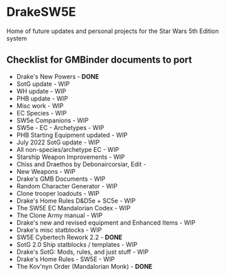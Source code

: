 # DrakeSW5E
Home of future updates and personal projects for the Star Wars 5th Edition system

## Checklist for GMBinder documents to port
- Drake's New Powers - **DONE**
- SotG update - WIP
- WH update - WIP
- PHB update - WIP
- Misc work - WIP
- EC Species - WIP
- SW5e Companions - WIP
- SW5e - EC - Archetypes - WIP
- PHB Starting Equipment updated - WIP
- July 2022 SotG update - WIP
- All non-species/archetype EC - WIP
- Starship Weapon Improvements - WIP
- Chiss and Draethos by Debonaircorsiar, Edit - 
- New Weapons - WIP
- Drake's GMB Documents - WIP
- Random Character Generator - WIP
- Clone trooper loadouts - WIP
- Drake's Home Rules D&D5e + SC5e - WIP
- The SW5E EC Mandalorian Codex - WIP
- The Clone Army manual - WIP
- Drake's new and revised equipment and Enhanced Items - WIP
- Drake's misc statblocks - WIP
- SW5E Cybertech Rework 2.2 - **DONE**
- SotG 2.0 Ship statblocks / templates - WIP
- Drake's SotG: Mods, rules, and just stuff - WIP
- Drake's Home Rules - SW5E - WIP
- The Kov'nyn Order (Mandalorian Monk) - **DONE**